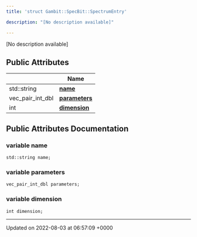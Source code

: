 ```yaml
---
title: 'struct Gambit::SpecBit::SpectrumEntry'

description: "[No description available]"

---
```









[No description available]

## Public Attributes

|                | Name           |
| -------------- | -------------- |
| std::string | **[name](/documentation/code/gambit_2/classes/structgambit_1_1specbit_1_1spectrumentry/#variable-name)**  |
| vec_pair_int_dbl | **[parameters](/documentation/code/gambit_2/classes/structgambit_1_1specbit_1_1spectrumentry/#variable-parameters)**  |
| int | **[dimension](/documentation/code/gambit_2/classes/structgambit_1_1specbit_1_1spectrumentry/#variable-dimension)**  |

## Public Attributes Documentation

### variable name

```
std::string name;
```


### variable parameters

```
vec_pair_int_dbl parameters;
```


### variable dimension

```
int dimension;
```


-------------------------------

Updated on 2022-08-03 at 06:57:09 +0000
